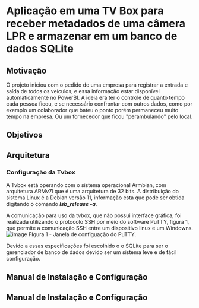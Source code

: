 # Aplicação em uma TV Box para receber metadados de uma câmera LPR e armazenar em um banco de dados SQLite

## Motivação
O projeto iniciou com o pedido de uma empresa para registrar a entrada e saída de todos os veículos, e essa informação estar disponível automaticamente no PowerBI. A ideia era ter o controle de quanto tempo cada pessoa ficou, e se necessário confrontar com outros dados, como por exemplo um colaborador que bateu o ponto porém permaneceu muito tempo na empresa. Ou um fornecedor que ficou "perambulando" pelo local.

## Objetivos

## Arquitetura

### Configuração da Tvbox
A Tvbox está operando com o sistema operacional Armbian, com arquitetura ARMv7l que é uma arquitetura de 32 bits. A distribuição do sistema Linux é a Debian versão 11, informação esta que pode ser obtida digitando o comando ***lsb_release -a***. 

A comunicação para uso da tvbox, que não possui interface gráfica, foi realizada utilizando o protocolo SSH por meio do software PuTTY, figura 1, que permite a comunicação SSH entre um dispositivo linux e um Windowns. 
![image](https://github.com/johnbarbosas/LPR/assets/115493461/76bdb8a6-e793-4fc0-b32e-b43768e29498)
FIgura 1 - Janela de configuação do PuTTY.


Devido a essas especificações foi escolhido o o SQLite para ser o gerenciador de banco de dados devido ser um sistema leve e de fácil configuração.


## Manual de Instalação e Configuração


## Manual de Instalação e Configuração

